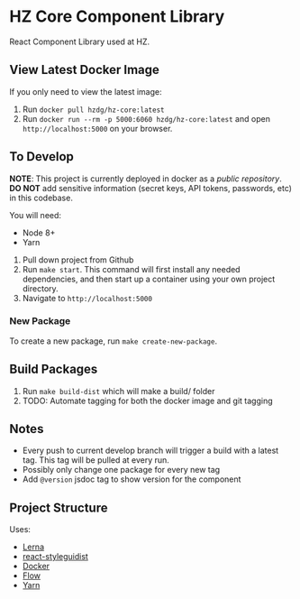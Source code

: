 HZ Core Component Library
=====================

React Component Library used at HZ.


## View Latest Docker Image
If you only need to view the latest image:
1. Run `docker pull hzdg/hz-core:latest`
2. Run `docker run --rm -p 5000:6060 hzdg/hz-core:latest` and open `http://localhost:5000` on your browser.


## To Develop

**NOTE**: This project is currently deployed in docker as a _public repository_. **DO NOT** add sensitive information (secret keys, API tokens, passwords, etc) in this codebase.

You will need:
- Node 8+
- Yarn

1. Pull down project from Github
2. Run `make start`. This command will first install any needed dependencies, and then start up a container using your own project directory.
3. Navigate to `http://localhost:5000`

### New Package
To create a new package, run `make create-new-package`.


## Build Packages
1. Run `make build-dist` which will make a build/ folder
2. TODO: Automate tagging for both the docker image and git tagging



## Notes
- Every push to current develop branch will trigger a build with a latest tag. This tag will be pulled at every run.
- Possibly only change one package for every new tag
- Add `@version` jsdoc tag to show version for the component


## Project Structure
Uses:
- [Lerna](https://github.com/lerna/lerna)
- [react-styleguidist](https://github.com/styleguidist/react-styleguidist)
- [Docker](https://www.docker.com/)
- [Flow](https://flow.org/)
- [Yarn](https://yarnpkg.com/en/)
